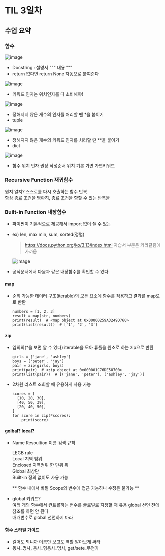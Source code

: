 # TIL 3일차

## 수업 요약
### 함수

![image](https://github.com/user-attachments/assets/be186c10-66bb-4d9b-ab03-e400da2c3c6c)


- Docstring : 설명서 """ 내용 """
- return 없다면 return None 자동으로 붙여준다

![image](https://github.com/user-attachments/assets/f232a255-d39c-452f-b993-b25c936f27b4)


- 키워드 인자는 위치인자를 다 소비해야!
  
![image](https://github.com/user-attachments/assets/6cf714eb-2738-4abc-9643-6f1bede27b8c)

- 정해지지 않은 개수의 인자를 처리할 땐 *을 붙이기   
- tuple

![image](https://github.com/user-attachments/assets/7fdd8ae6-6fcc-4255-b8fb-78f59555e2d8)

- 정해지지 않은 개수의 키워드 인자를 처리할 땐 **을 붙이기
- dict

![image](https://github.com/user-attachments/assets/63c26200-fbd4-4a99-bdb2-b941d4907ea0)

- 함수 위치 인자 권장 작성순서
  위치 기본 가변 가변키워드

### Recursive Function 재귀함수  
  뭔지 알지? 스스로를 다시 호출하는 함수 반복  
  항상 종료 조건을 명확히, 종료 조건을 향할 수 있는 반복을  

### Built-in Function 내장함수
- 파이썬이 기본적으로 제공해서 import 없이 쓸 수 있는
- ex) len, max min, sum, sorted(정렬)
  > https://docs.python.org/ko/3.13/index.html
  > 자습서 부분은 커리큘럼에 가까움
  
  ![image](https://github.com/user-attachments/assets/6036439d-b0b0-47d4-8c23-6090cfddee49)

 - 공식문서에서 다음과 같은 내장함수를 확인할 수 있다.  

#### map
- 순회 가능한 데이터 구조(iterable)의 모든 요소에 함수를 적용하고 결과를 map으로 반환
  ```
  numbers = [1, 2, 3]
  result = map(str, numbers)
  print(result)  # <map object at 0x00000259A3249D760>
  print(list(result))  # ['1', '2', '3']
  ```
#### zip
- 임의의(*을 보면 알 수 있다) iterable을 모아 튜플을 원소로 하는 zip으로 반환
  ```
  girls = ['jane', 'ashley']
  boys = ['peter', 'jay']
  pair = zip(girls, boys)
  print(pair)  # <zip object at 0x000001C76DE58700>
  print(list(pair))  # [('jane', 'peter'), ('ashley', 'jay')]
  ```
- 2차원 리스트 조회할 때 유용하게 사용 가능
  ```
  scores = [
    [10, 20, 30],
    [40, 50, 39],
    [20, 40, 50],
  ]
  for score in zip(*scores):
      print(score)
  ```

#### golbal? local?
  
- Name Resoultion 이름 검색 규칙
  
    LEGB rule  
    Local 지역 범위  
    Enclosed 지역범위 한 단위 위  
    Global  최상단  
    Built-in 정의 없이도 사용 가능  
  
  ** 함수 내에서 바깥 Scope의 변수에 접근 가능하나 수정은 불가능 **

- global 키워드?  
  여러 개의 함수에서 컨트롤하는 변수를 글로벌로 지정할 때 유용
  global 선언 전에 참조를 하면 안 된다  
  매개변수로 global 선언하지 마라

#### 함수 스타일 가이드
- 길어도 되니까 이름만 보고도 역할 알아보게 써라
- 동사_명사, 동사_형용사_명사, get/sete_무언가
  

